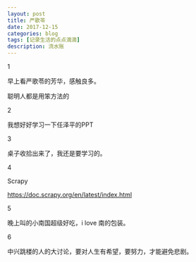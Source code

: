 ```yaml
---
layout: post
title: 严歌苓
date: 2017-12-15
categories: blog
tags: [记录生活的点点滴滴]
description: 流水账
---
```


1 

早上看严歌苓的芳华，感触良多。

聪明人都是用笨方法的

2

我想好好学习一下任泽平的PPT

3

桌子收拾出来了，我还是要学习的。

4

Scrapy

https://doc.scrapy.org/en/latest/index.html

5

晚上叫的小南国超级好吃，i love 南的包装。

6

中兴跳楼的人的大讨论，要对人生有希望，要努力，才能避免悲剧。




